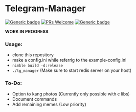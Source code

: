 # Telegram-Manager

[![Generic badge](https://img.shields.io/badge/made%20with-nim-yellow.svg)](https://nim-lang.org)   [![PRs Welcome](https://img.shields.io/badge/PRs-welcome-brightgreen.svg?style=flat-square)](https://github.com/rupansh/nim-tg-manager/pulls)  [![Generic badge](https://img.shields.io/badge/license-RPL%201.b-blue.svg)](https://github.com/rupansh/nim-tg-manager/blob/master/LICENSE)  

**WORK IN PROGRESS**

### Usage:
- clone this repository
- make a config.ini while referrig to the example-config.ini
- `nimble build -d:release`
- `./tg_manager` (Make sure to start redis server on your host)

### To-Do:
- Option to kang photos (Currently only possible with c libs)
- Document commands
- Add remaining memes (Low priority)
